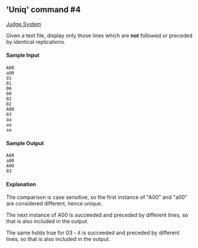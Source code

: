 ## 'Uniq' command #4

[Judge System](https://www.hackerrank.com/challenges/text-processing-in-linux-the-uniq-command-4/problem)

Given a text file, display only those lines which are **not** followed or preceded by identical replications.

#### Sample Input

````
A00
a00
01
01
00
00
02
02
A00
03
aa
aa
aa
````

#### Sample Output

````
A00
a00
A00
03
````

#### Explanation

The comparison is case sensitive, so the first instance of "A00" and "a00" are considered different, hence unique.

The next instance of A00 is succeeded and preceded by different lines, so that is also included in the output.

The same holds true for 03 - it is succeeded and preceded by different lines, so that is also included in the output. 


